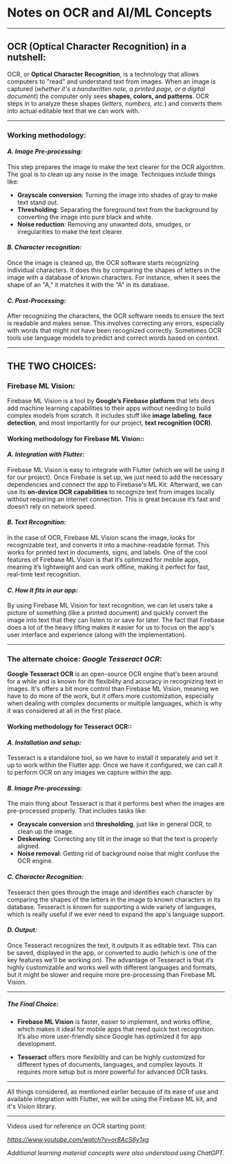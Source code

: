 # **Notes on OCR and AI/ML Concepts**

---

## **OCR (Optical Character Recognition) in a nutshell:**

OCR, or **Optical Character Recognition**, is a technology that allows computers to "read" and understand text from images. When an image is captured (*whether it's a handwritten note, a printed page, or a digital document*) the computer only sees **shapes, colors, and patterns**. OCR steps in to analyze these shapes (*letters, numbers, etc.*) and converts them into actual editable text that we can work with.

---

### **Working methodology**:

#### *A. Image Pre-processing:*

   This step prepares the image to make the text clearer for the OCR algorithm. The goal is to clean up any noise in the image. Techniques include things like:

   - **Grayscale conversion**: Turning the image into shades of gray to make text stand out.
   - **Thresholding**: Separating the foreground text from the background by converting the image into pure black and white.
   - **Noise reduction**: Removing any unwanted dots, smudges, or irregularities to make the text clearer.

#### *B. Character recognition:*

   Once the image is cleaned up, the OCR software starts recognizing individual characters. It does this by comparing the shapes of letters in the image with a database of known characters. For instance, when it sees the shape of an "A," it matches it with the "A" in its database.

#### *C. Post-Processing:*

   After recognizing the characters, the OCR software needs to ensure the text is readable and makes sense. This involves correcting any errors, especially with words that might not have been recognized correctly. Sometimes OCR tools use language models to predict and correct words based on context.

---


## THE TWO CHOICES:

### **Firebase ML Vision:**

Firebase ML Vision is a tool by **Google’s Firebase platform** that lets devs add machine learning capabilities to their apps without needing to build complex models from scratch. It includes stuff like **image labeling**, **face detection**, and most importantly for our project, **text recognition (OCR)**.

#### **Working methodology for Firebase ML Vision:**:

#### *A. Integration with Flutter:* 

   Firebase ML Vision is easy to integrate with Flutter (which we will be using it for our project). Once Firebase is set up, we just need to add the necessary dependencies and connect the app to Firebase's ML Kit. Afterward, we can use its **on-device OCR capabilities** to recognize text from images locally without requiring an internet connection. This is great because it’s fast and doesn’t rely on network speed.

#### *B. Text Recognition:* 

   In the case of OCR, Firebase ML Vision scans the image, looks for recognizable text, and converts it into a machine-readable format. This works for printed text in documents, signs, and labels. One of the cool features of Firebase ML Vision is that it’s optimized for mobile apps, meaning it’s lightweight and can work offline, making it perfect for fast, real-time text recognition.

#### *C. How it fits in our app:*  

   By using Firebase ML Vision for text recognition, we can let users take a picture of something (like a printed document) and quickly convert the image into text that they can listen to or save for later. The fact that Firebase does a lot of the heavy lifting makes it easier for us to focus on the app's user interface and experience (along with the implementation).

---

### The alternate choice: *Google Tesseract OCR:*

**Google Tesseract OCR** is an open-source OCR engine that's been around for a while and is known for its flexibility and accuracy in recognizing text in images. It's offers a bit more control than Firebase ML Vision, meaning we have to do more of the work, but it offers more customization, especially when dealing with complex documents or multiple languages, which is why it was considered at all in the first place.

#### **Working methodology for Tesseract OCR:**:

#### *A. Installation and setup:*

   Tesseract is a standalone tool, so we have to install it separately and set it up to work within the Flutter app. Once we have it configured, we can call it to perform OCR on any images we capture within the app.

#### *B. Image Pre-processing:* 

   The main thing about Tesseract is that it performs best when the images are pre-processed properly. That includes tasks like:

   - **Grayscale conversion** and **thresholding**, just like in general OCR, to clean up the image.
   - **Deskewing**: Correcting any tilt in the image so that the text is properly aligned.
   - **Noise removal**: Getting rid of background noise that might confuse the OCR engine.

#### *C. Character Recognition:*

   Tesseract then goes through the image and identifies each character by comparing the shapes of the letters in the image to known characters in its database. Tesseract is known for supporting a wide variety of languages, which is really useful if we ever need to expand the app's language support.

#### *D. Output:*

   Once Tesseract recognizes the text, it outputs it as editable text. This can be saved, displayed in the app, or converted to audio (which is one of the key features we'll be working on). The advantage of Tesseract is that it’s highly customizable and works well with different languages and formats, but it might be slower and require more pre-processing than Firebase ML Vision.

---


##### *The Final Choice:*

- **Firebase ML Vision** is faster, easier to implement, and works offline, which makes it ideal for mobile apps that need quick text recognition. It’s also more user-friendly since Google has optimized it for app development.

- **Tesseract** offers more flexibility and can be highly customized for different types of documents, languages, and complex layouts. It requires more setup but is more powerful for advanced OCR tasks.

---

All things considered, as mentioned earlier because of its ease of use and available integration with Flutter, we will be using the Firebase ML kit, and it's Vision library.

---

Videos used for reference on OCR starting point:

*https://www.youtube.com/watch?v=or8AcS6y1xg*

*Additional learning material concepts were also understood using ChatGPT.*